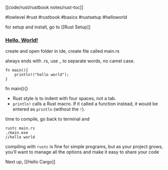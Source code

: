 [[code/rust/rustbook notes/rust-toc]]

#lowlevel #rust #rustbook #basics #rustsetup #helloworld 

for setup and install, go to [[Rust Setup]] 

### [Hello, World!](https://doc.rust-lang.org/book/ch01-02-hello-world.html#hello-world)

create and open folder in ide, create file called main.rs  

always ends with .rs, use _ to separate words, no camel case.  

```
fn main(){
	println!("hello world");
}
```

fn main(){} 

- Rust style is to indent with four spaces, not a tab.
- `println!` calls a Rust macro. If it called a function instead, it would be entered as `println` (without the `!`).

time to compile, go back to terminal and 

```
rustc main.rs
./main.exe
//hello world
```

compiling with `rustc` is fine for simple programs, but as your project grows, you’ll want to manage all the options and make it easy to share your code  

Next up, [[Hello Cargo]]